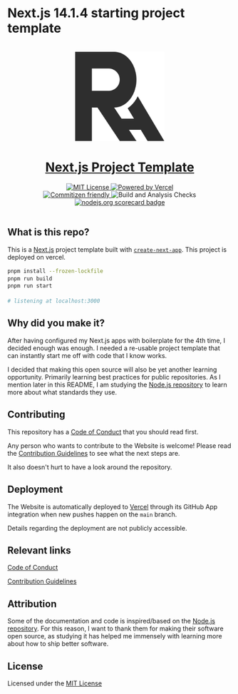 # Next.js 14.1.4 starting project template

<p align="center">
  <br />
  <a href="https://rikardhallberg.com">
    <picture>
      <source media="(prefers-color-scheme: dark)" srcset="./public/static/logos/Rikard_DARK.svg">
      <img src="./public/static/logos/Rikard_LIGHT.svg" width="200px">
    </picture>
  </a>
</p>

<p align="center">
  <h1 align="center">
    <a href="https://nextjs-project-template-rosy.vercel.app/">Next.js Project Template</a>
  </h1>
</p>

<p align="center">
  <a title="MIT License" href="LICENSE">
    <img src="https://img.shields.io/badge/license-MIT-blue" alt="MIT License" />
  </a>
  <a title="Vercel" href="https://vercel.com">
    <picture>
      <source media="(prefers-color-scheme: dark)" srcset="https://img.shields.io/badge/powered%20by-Vercel%20%E2%96%B2-white">
      <img src="https://img.shields.io/badge/powered%20by-Vercel%20%E2%96%B2-black" alt="Powered by Vercel">
    </picture>
  </a>
  <br />
  <a title="Commitizen friendly" href="https://commitizen-tools.github.io/commitizen/">
    <img src="https://img.shields.io/badge/commitizen-friendly-brightgreen.svg" alt="Commitizen friendly">
  </a>
  <img src="https://github.com/rikhall1515/nextjs-project-template/actions/workflows/build.yml/badge.svg" alt="Build and Analysis Checks" />
  <a title="scorecard" href="https://securityscorecards.dev/viewer/?uri=github.com/rikhall1515/nextjs-project-template">
    <img src="https://api.securityscorecards.dev/projects/github.com/rikhall1515/nextjs-project-template/badge" alt="nodejs.org scorecard badge" />
  </a>
  <br />
  <br />
</p>

## What is this repo?

This is a [Next.js][] project template built with [`create-next-app`][].
This project is deployed on vercel.

```bash
pnpm install --frozen-lockfile
pnpm run build
pnpm run start

# listening at localhost:3000
```

## Why did you make it?

After having configured my Next.js apps with boilerplate for the 4th time, I decided enough was enough.
I needed a re-usable project template that can instantly start me off with code that I know works.

I decided that making this open source will also be yet another learning opportunity. Primarily
learning best practices for public repositories. As I mention later in this README, I am studying
the [Node.js repository][] to learn more about what standards they use.

## Contributing

This repository has a [Code of Conduct][] that you should read first.

Any person who wants to contribute to the Website is welcome! Please read the [Contribution Guidelines][]
to see what the next steps are.

It also doesn't hurt to have a look around the repository.

## Deployment

The Website is automatically deployed to [Vercel][] through its GitHub App integration
when new pushes happen on the `main` branch.

Details regarding the deployment are not publicly accessible.

## Relevant links

[Code of Conduct][]

[Contribution Guidelines][]

## Attribution

Some of the documentation and code is inspired/based on the [Node.js repository][].
For this reason, I want to thank them for making their software open source, as studying it has helped
me immensely with learning more about how to ship better software.

## License

Licensed under the [MIT License][]

[Next.js]: https://nextjs.org/
[`create-next-app`]: https://github.com/vercel/next.js/tree/canary/packages/create-next-app
[Node.js repository]: https://github.com/nodejs/nodejs.org
[Code of Conduct]: ./CODE_OF_CONDUCT.md
[Contribution Guidelines]: ./CONTRIBUTING.md
[Vercel]: https://vercel.com
[MIT License]: ./LICENSE
